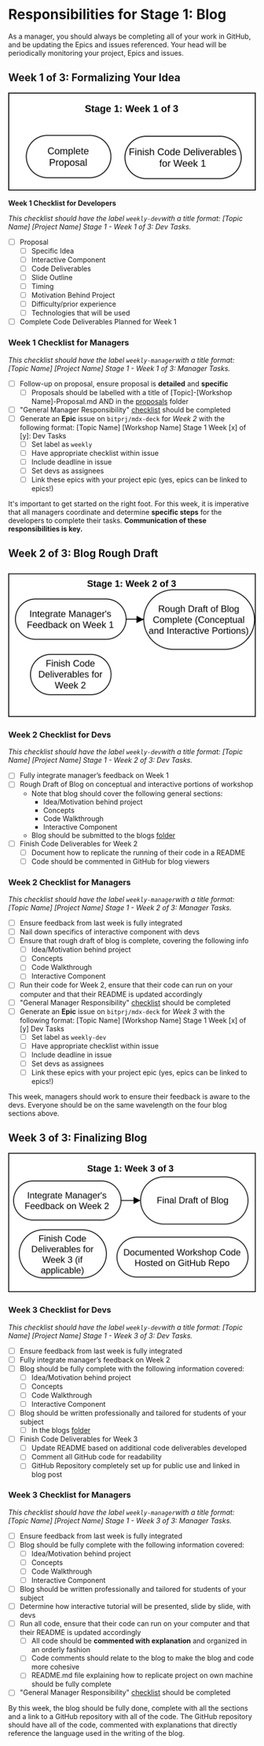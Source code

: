 # Responsibilities for Stage 1: Blog

As a manager, you should always be completing all of your work in GitHub, and be updating the Epics and issues referenced. Your head will be periodically monitoring your project, Epics and issues.

## Week 1 of 3: Formalizing Your Idea

![](../../../../.gitbook/assets/devrel-flowchart-page-3.png)

**Week 1 Checklist for Developers**

_This checklist should have the label `weekly-dev`with a title format: \[Topic Name\] \[Project Name\] Stage 1 - Week 1 of 3: Dev Tasks._

* [ ] Proposal
  * [ ] Specific Idea
  * [ ] Interactive Component
  * [ ] Code Deliverables
  * [ ] Slide Outline
  * [ ] Timing
  * [ ] Motivation Behind Project
  * [ ] Difficulty/prior experience
  * [ ] Technologies that will be used
* [ ] Complete Code Deliverables Planned for Week 1

### Week 1 Checklist for Managers

_This checklist should have the label `weekly-manager`with a title format: \[Topic Name\] \[Project Name\] Stage 1 - Week 1 of 3: Manager Tasks._

* [ ] Follow-up on proposal, ensure proposal is **detailed** and **specific**
  * [ ] Proposals should be labelled with a title of \[Topic\]-\[Workshop Name\]-Proposal.md AND in the [proposals](https://github.com/bitprj/mdx-deck/tree/master/misc/proposals) folder
* [ ] "General Manager Responsibility" [checklist](./#general-weekly-responsibilities-for-managers) should be completed 
* [ ] Generate an **Epic** issue on `bitprj/mdx-deck` for _Week 2_ with the following format: \[Topic Name\] \[Workshop Name\] Stage 1 Week \[x\] of \[y\]: Dev Tasks
  * [ ] Set label as `weekly`
  * [ ] Have appropriate checklist within issue
  * [ ] Include deadline in issue
  * [ ] Set devs as assignees
  * [ ] Link these epics with your project epic \(yes, epics can be linked to epics!\)

It's important to get started on the right foot. For this week, it is imperative that all managers coordinate and determine **specific steps** for the developers to complete their tasks. **Communication of these responsibilities is key.**

## Week 2 of 3: Blog Rough Draft

![](../../../../.gitbook/assets/devrel-flowchart-page-4.png)

### Week 2 Checklist for Devs

_This checklist should have the label `weekly-dev`with a title format: \[Topic Name\] \[Project Name\] Stage 1 - Week 2 of 3: Dev Tasks._

* [ ] Fully integrate manager’s feedback on Week 1
* [ ] Rough Draft of Blog on conceptual and interactive portions of workshop
  * Note that blog should cover the following general sections:
    * Idea/Motivation behind project
    * Concepts 
    * Code Walkthrough
    * Interactive Component
  * Blog should be submitted to the blogs [folder](https://github.com/bitprj/mdx-deck/tree/master/misc/blogs)
* [ ] Finish Code Deliverables for Week 2
  * [ ] Document how to replicate the running of their code in a README
  * [ ] Code should be commented in GitHub for blog viewers

### Week 2 Checklist for Managers

_This checklist should have the label `weekly-manager`with a title format: \[Topic Name\] \[Project Name\] Stage 1 - Week 2 of 3: Manager Tasks._

* [ ] Ensure feedback from last week is fully integrated
* [ ] Nail down specifics of interactive component with devs
* [ ] Ensure that rough draft of blog is complete, covering the following info
  * [ ] Idea/Motivation behind project
  * [ ] Concepts 
  * [ ] Code Walkthrough
  * [ ] Interactive Component
* [ ] Run their code for Week 2, ensure that their code can run on your computer and that their README is updated accordingly
* [ ] "General Manager Responsibility" [checklist](https://app.gitbook.com/@bit-project/s/bit-project/~/drafts/-M5PVZ6mkgGEo9LUB4KK/teams/developer-relations/future-workshop-plan/managers-responsibilities#general-weekly-responsibilities-for-managers) should be completed 
* [ ] Generate an **Epic** issue on `bitprj/mdx-deck` for _Week 3_ with the following format: \[Topic Name\] \[Workshop Name\] Stage 1 Week \[x\] of \[y\] Dev Tasks
  * [ ] Set label as `weekly-dev`
  * [ ] Have appropriate checklist within issue
  * [ ] Include deadline in issue
  * [ ] Set devs as assignees
  * [ ] Link these epics with your project epic \(yes, epics can be linked to epics!\)

This week, managers should work to ensure their feedback is aware to the devs. Everyone should be on the same wavelength on the four blog sections above.

## Week 3 of 3: Finalizing Blog

![](../../../../.gitbook/assets/devrel-flowchart-page-5.png)

### Week 3 Checklist for Devs

_This checklist should have the label `weekly-dev`with a title format: \[Topic Name\] \[Project Name\] Stage 1 - Week 3 of 3: Dev Tasks._

* [ ] Ensure feedback from last week is fully integrated
* [ ] Fully integrate manager’s feedback on Week 2
* [ ] Blog should be fully complete with the following information covered:
  * [ ] Idea/Motivation behind project
  * [ ] Concepts 
  * [ ] Code Walkthrough
  * [ ] Interactive Component
* [ ] Blog should be written professionally and tailored for students of your subject
  * [ ] In the blogs [folder](https://github.com/bitprj/mdx-deck/tree/master/misc/blogs)
* [ ] Finish Code Deliverables for Week 3
  * [ ] Update README based on additional code deliverables developed
  * [ ] Comment all GitHub code for readability
  * [ ] GitHub Repository completely set up for public use and linked in blog post

### Week 3 Checklist for Managers

_This checklist should have the label `weekly-manager`with a title format: \[Topic Name\] \[Project Name\] Stage 1 - Week 3 of 3: Manager Tasks._

* [ ] Ensure feedback from last week is fully integrated
* [ ] Blog should be fully complete with the following information covered:
  * [ ] Idea/Motivation behind project
  * [ ] Concepts 
  * [ ] Code Walkthrough
  * [ ] Interactive Component
* [ ] Blog should be written professionally and tailored for students of your subject
* [ ] Determine how interactive tutorial will be presented, slide by slide, with devs
* [ ] Run all code, ensure that their code can run on your computer and that their README is updated accordingly
  * [ ] All code should be **commented with explanation** and organized in an orderly fashion
  * [ ] Code comments should relate to the blog to make the blog and code more cohesive
  * [ ] README.md file explaining how to replicate project on own machine should be fully complete
* [ ] "General Manager Responsibility" [checklist](https://app.gitbook.com/@bit-project/s/bit-project/~/drafts/-M5PVZ6mkgGEo9LUB4KK/teams/developer-relations/future-workshop-plan/managers-responsibilities#general-weekly-responsibilities-for-managers) should be completed 

By this week, the blog should be fully done, complete with all the sections and a link to a GitHub repository with all of the code. The GitHub repository should have all of the code, commented with explanations that directly reference the language used in the writing of the blog.

